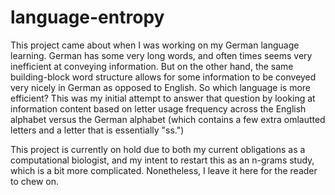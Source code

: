 # language-entropy

This project came about when I was working on my German language learning. German has some very long words, and often times seems very inefficient at conveying information. But on the other hand, the same building-block word structure allows for some information to be conveyed very nicely in German as opposed to English. So which language is more efficient? This was my initial attempt to answer that question by looking at information content based on letter usage frequency across the English alphabet versus the German alphabet (which contains a few extra omlautted letters and a letter that is essentially "ss.")

This project is currently on hold due to both my current obligations as a computational biologist, and my intent to restart this as an n-grams study, which is a bit more complicated. Nonetheless, I leave it here for the reader to chew on. 
